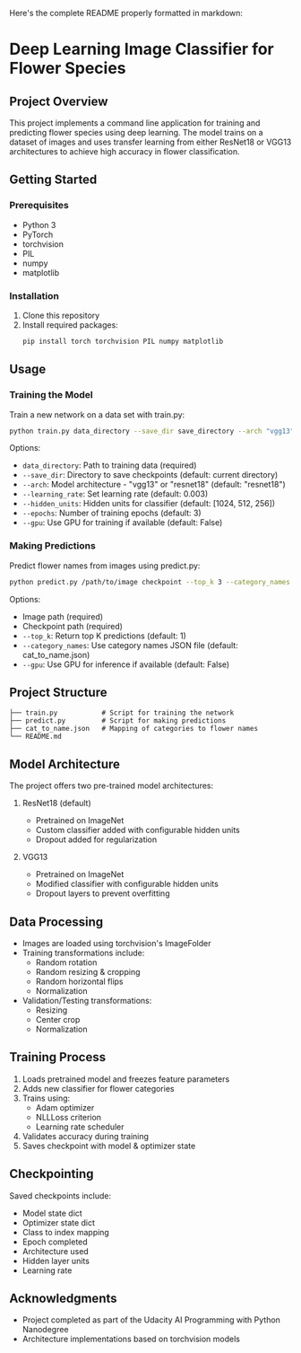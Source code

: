 Here's the complete README properly formatted in markdown:

# Deep Learning Image Classifier for Flower Species

## Project Overview

This project implements a command line application for training and predicting flower species using deep learning. The model trains on a dataset of images and uses transfer learning from either ResNet18 or VGG13 architectures to achieve high accuracy in flower classification.

## Getting Started

### Prerequisites

* Python 3
* PyTorch
* torchvision 
* PIL
* numpy
* matplotlib

### Installation

1. Clone this repository
2. Install required packages:
   ```bash
   pip install torch torchvision PIL numpy matplotlib
   ```

## Usage

### Training the Model

Train a new network on a data set with train.py:

```bash
python train.py data_directory --save_dir save_directory --arch "vgg13" --learning_rate 0.01  --epochs 20 --gpu
```

Options:
* `data_directory`: Path to training data (required)
* `--save_dir`: Directory to save checkpoints (default: current directory)
* `--arch`: Model architecture - "vgg13" or "resnet18" (default: "resnet18") 
* `--learning_rate`: Set learning rate (default: 0.003)
* `--hidden_units`: Hidden units for classifier (default: [1024, 512, 256])
* `--epochs`: Number of training epochs (default: 3)
* `--gpu`: Use GPU for training if available (default: False)

### Making Predictions

Predict flower names from images using predict.py:

```bash
python predict.py /path/to/image checkpoint --top_k 3 --category_names cat_to_name.json --gpu
```

Options:
* Image path (required)
* Checkpoint path (required)
* `--top_k`: Return top K predictions (default: 1)
* `--category_names`: Use category names JSON file (default: cat_to_name.json)
* `--gpu`: Use GPU for inference if available (default: False)

## Project Structure

```
├── train.py           # Script for training the network
├── predict.py         # Script for making predictions
├── cat_to_name.json   # Mapping of categories to flower names  
└── README.md
```

## Model Architecture 

The project offers two pre-trained model architectures:

1. ResNet18 (default)
   - Pretrained on ImageNet
   - Custom classifier added with configurable hidden units
   - Dropout added for regularization

2. VGG13
   - Pretrained on ImageNet 
   - Modified classifier with configurable hidden units
   - Dropout layers to prevent overfitting

## Data Processing

- Images are loaded using torchvision's ImageFolder
- Training transformations include:
  - Random rotation
  - Random resizing & cropping
  - Random horizontal flips
  - Normalization
- Validation/Testing transformations:
  - Resizing 
  - Center crop
  - Normalization

## Training Process 

1. Loads pretrained model and freezes feature parameters
2. Adds new classifier for flower categories
3. Trains using:
   - Adam optimizer
   - NLLLoss criterion
   - Learning rate scheduler
4. Validates accuracy during training
5. Saves checkpoint with model & optimizer state

## Checkpointing

Saved checkpoints include:
- Model state dict
- Optimizer state dict
- Class to index mapping
- Epoch completed
- Architecture used
- Hidden layer units
- Learning rate


## Acknowledgments

- Project completed as part of the Udacity AI Programming with Python Nanodegree
- Architecture implementations based on torchvision models
